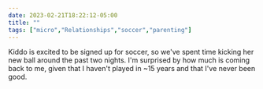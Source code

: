 ---date: 2023-02-21T18:22:12-05:00title: ""tags: ["micro","Relationships","soccer","parenting"]---Kiddo is excited to be signed up for soccer, so we've spent time kicking her new ball around the past two nights. I'm surprised by how much is coming back to me, given that I haven't played in ~15 years and that I've never been good.